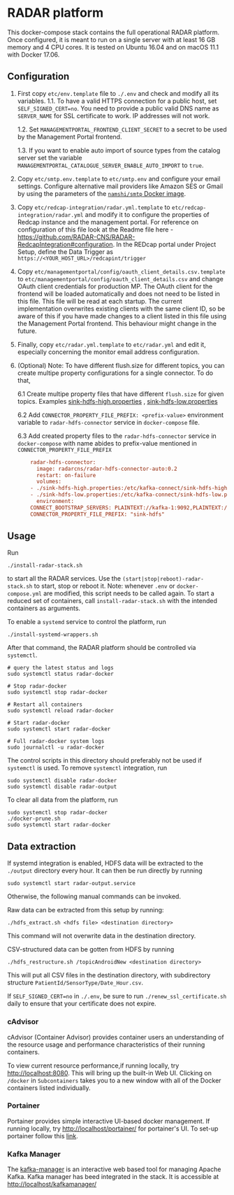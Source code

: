 # RADAR platform

This docker-compose stack contains the full operational RADAR platform. Once configured, it is meant to run on a single server with at least 16 GB memory and 4 CPU cores. It is tested on Ubuntu 16.04 and on macOS 11.1 with Docker 17.06.

## Configuration

1. First copy `etc/env.template` file to `./.env` and check and modify all its variables.
   1.1. To have a valid HTTPS connection for a public host, set `SELF_SIGNED_CERT=no`. You need to provide a public valid DNS name as `SERVER_NAME` for SSL certificate to work. IP addresses will not work. 
 
   1.2. Set `MANAGEMENTPORTAL_FRONTEND_CLIENT_SECRET` to a secret to be used by the Management Portal frontend.
     
   1.3. If you want to enable auto import of source types from the catalog server set the variable `MANAGEMENTPORTAL_CATALOGUE_SERVER_ENABLE_AUTO_IMPORT` to `true`.

2. Copy `etc/smtp.env.template` to `etc/smtp.env` and configure your email settings. Configure alternative mail providers like Amazon SES or Gmail by using the parameters of the [`namshi/smtp` Docker image](https://hub.docker.com/r/namshi/smtp/).

3. Copy `etc/redcap-integration/radar.yml.template` to `etc/redcap-integration/radar.yml` and modify it to configure the properties of Redcap instance and the management portal. For reference on configuration of this file look at the Readme file here - <https://github.com/RADAR-CNS/RADAR-RedcapIntegration#configuration>. In the REDcap portal under Project Setup, define the Data Trigger as `https://<YOUR_HOST_URL>/redcapint/trigger`

4. Copy `etc/managementportal/config/oauth_client_details.csv.template` to `etc/managementportal/config/oauth_client_details.csv` and change OAuth client credentials for production MP. The OAuth client for the frontend will be loaded automatically and does not need to be listed in this file. This file will be read at each startup. The current implementation overwrites existing clients with the same client ID, so be aware of this if you have made changes to a client listed in this file using the Management Portal frontend. This behaviour might change in the future.

5. Finally, copy `etc/radar.yml.template` to `etc/radar.yml` and edit it, especially concerning the monitor email address configuration.

6. (Optional) Note: To have different flush.size for different topics, you can create multipe property configurations for a single connector. To do that,

	6.1 Create multipe property files that have different `flush.size` for given topics.
	Examples [sink-hdfs-high.properties](https://github.com/RADAR-CNS/RADAR-Docker/blob/dev/dcompose-stack/radar-cp-hadoop-stack/etc/sink-hdfs-high.properties) , [sink-hdfs-low.properties](https://github.com/RADAR-CNS/RADAR-Docker/blob/dev/dcompose-stack/radar-cp-hadoop-stack/etc/sink-hdfs-low.properties)

	6.2 Add `CONNECTOR_PROPERTY_FILE_PREFIX: <prefix-value>` environment variable to `radar-hdfs-connector` service in `docker-compose` file.

	6.3 Add created property files to the `radar-hdfs-connector` service in `docker-compose` with name abides to prefix-value mentioned in `CONNECTOR_PROPERTY_FILE_PREFIX`

	```ini
	    radar-hdfs-connector:
	      image: radarcns/radar-hdfs-connector-auto:0.2
	      restart: on-failure
	      volumes:
		- ./sink-hdfs-high.properties:/etc/kafka-connect/sink-hdfs-high.properties
		- ./sink-hdfs-low.properties:/etc/kafka-connect/sink-hdfs-low.properties
	      environment:
		CONNECT_BOOTSTRAP_SERVERS: PLAINTEXT://kafka-1:9092,PLAINTEXT://kafka-2:9092,PLAINTEXT://kafka-3:9092
		CONNECTOR_PROPERTY_FILE_PREFIX: "sink-hdfs"
	```

## Usage

Run
```shell
./install-radar-stack.sh
```
to start all the RADAR services. Use the `(start|stop|reboot)-radar-stack.sh` to start, stop or reboot it. Note: whenever `.env` or `docker-compose.yml` are modified, this script needs to be called again. To start a reduced set of containers, call `install-radar-stack.sh` with the intended containers as arguments.

To enable a `systemd` service to control the platform, run
```shell
./install-systemd-wrappers.sh
```
After that command, the RADAR platform should be controlled via `systemctl`.
```shell
# query the latest status and logs
sudo systemctl status radar-docker

# Stop radar-docker
sudo systemctl stop radar-docker

# Restart all containers
sudo systemctl reload radar-docker

# Start radar-docker
sudo systemctl start radar-docker

# Full radar-docker system logs
sudo journalctl -u radar-docker
```
The control scripts in this directory should preferably not be used if `systemctl` is used. To remove `systemctl` integration, run
```
sudo systemctl disable radar-docker
sudo systemctl disable radar-output
```

To clear all data from the platform, run
```
sudo systemctl stop radar-docker
./docker-prune.sh
sudo systemctl start radar-docker
```

## Data extraction

If systemd integration is enabled, HDFS data will be extracted to the `./output` directory every hour. It can then be run directly by running
```
sudo systemctl start radar-output.service
```
Otherwise, the following manual commands can be invoked.

Raw data can be extracted from this setup by running:

```shell
./hdfs_extract.sh <hdfs file> <destination directory>
```
This command will not overwrite data in the destination directory.

CSV-structured data can be gotten from HDFS by running

```shell
./hdfs_restructure.sh /topicAndroidNew <destination directory>
```
This will put all CSV files in the destination directory, with subdirectory structure `PatientId/SensorType/Date_Hour.csv`.

If `SELF_SIGNED_CERT=no` in `./.env`, be sure to run `./renew_ssl_certificate.sh` daily to ensure that your certificate does not expire.


### cAdvisor

cAdvisor (Container Advisor) provides container users an understanding of the resource usage and performance characteristics of their running containers.

To view current resource performance,if running locally, try <http://localhost:8080>. This will bring up the built-in Web UI. Clicking on `/docker` in `Subcontainers` takes you to a new window with all of the Docker containers listed individually.

### Portainer

Portainer provides simple interactive UI-based docker management. If running locally, try <http://localhost/portainer/> for portainer's UI. To set-up portainer follow this [link](https://www.ostechnix.com/portainer-an-easiest-way-to-manage-docker/).

### Kafka Manager

The [kafka-manager](https://github.com/yahoo/kafka-manager) is an interactive web based tool for managing Apache Kafka. Kafka manager has beed integrated in the stack. It is accessible at <http://localhost/kafkamanager/>